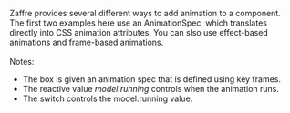 Zaffre provides several different ways to add animation to a component. The first two examples here use an AnimationSpec, which translates directly into CSS animation attributes. You can slso use effect-based animations and frame-based animations.
<br>  
Notes:

- The box is given an animation spec that is defined using key frames.
- The reactive value *model.running* controls when the animation runs.
- The switch controls the model.running value.
